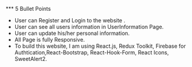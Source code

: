 *** 5 Bullet Points
* User can Register and Login to the website .
* User can see all users information in UserInformation Page.
* User can update his/her personal information.
* All Page is fully Responsive.
* To build this website, I am using React.js, Redux Toolkit, Firebase for Authtication,React-Bootstrap, React-Hook-Form, React Icons, SweetAlert2.